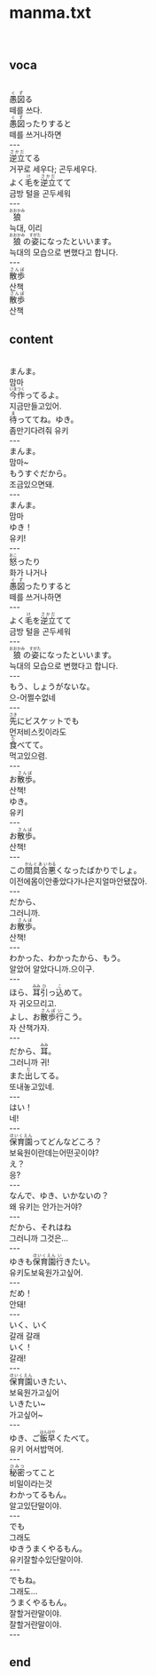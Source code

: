 <h1>manma.txt</h1><br>
<h2>voca</h2><br>
<Ruby>愚図</rb><rt>ぐず</rt></Ruby>る<br>
떼를 쓰다.<br>
<Ruby>愚図</rb><rt>ぐず</rt></Ruby>ったりすると<br>
떼를 쓰거나하면<br>
---<br>
<Ruby>逆立</rb><rt>さかだ</rt></Ruby>てる<br>
거꾸로 세우다; 곤두세우다.<br>
よく<Ruby>毛<rt>け</rt></Ruby>を<Ruby>逆立</rb><rt>さかだ</rt></Ruby>てて<br>
금방 털을 곤두세워<br>
---<br>
<Ruby>狼<rt>おおかみ</rt></Ruby><br>
늑대, 이리<br>
<Ruby>狼<rt>おおかみ</rt></Ruby>の<Ruby>姿<rt>すがた</rt></Ruby>になったといいます。<br>
늑대의 모습으로 변했다고 합니다.<br>
---<br>
<Ruby>散歩<rt>さんぽ</rt></Ruby><br>
산책<br>
<Ruby>散歩<rt>さんぽ</rt></Ruby><br>
산책<br>
<h2>content</h2><br>
まんま。<br>
맘마<br>
<Ruby>今<rt>いま</rt></Ruby><Ruby>作</rb><rt>つく</rt></Ruby>ってるよ。<br>
지금만들고있어.<br>
<Ruby>待</rb><rt>ま</rt></Ruby>っててね。ゆき。<br>
좀만기다려줘 유키<br>
---<br>
まんま。<br>
맘마~<br>
もうすぐだから。<br>
조금있으면돼.<br>
---<br>
まんま。<br>
맘마<br>
ゆき！<br>
유키!<br>
---<br>
<Ruby>怒</rb><rt>おこ</rt></Ruby>ったり<br>
화가 나거나<br>
<Ruby>愚図</rb><rt>ぐず</rt></Ruby>ったりすると<br>
떼를 쓰거나하면<br>
---<br>
よく<Ruby>毛<rt>け</rt></Ruby>を<Ruby>逆立</rb><rt>さかだ</rt></Ruby>てて<br>
금방 털을 곤두세워<br>
---<br>
<Ruby>狼<rt>おおかみ</rt></Ruby>の<Ruby>姿<rt>すがた</rt></Ruby>になったといいます。<br>
늑대의 모습으로 변했다고 합니다.<br>
---<br>
もう、しょうがないな。<br>
으-어쩔수없네<br>
---<br>
<Ruby>先<rt>さき</rt></Ruby>にビスケットでも<br>
먼저비스킷이라도<br>
<Ruby>食</rb><rt>た</rt></Ruby>べてて。<br>
먹고있으렴.<br>
---<br>
お<Ruby>散歩<rt>さんぽ</rt></Ruby>。<br>
산책!<br>
ゆき。<br>
유키<br>
---<br>
お<Ruby>散歩<rt>さんぽ</rt></Ruby>。<br>
산책!<br>
---<br>
この<Ruby>間<rt>かん</rt></Ruby><Ruby>具合<rt>ぐあい</rt></Ruby><Ruby>悪</rb><rt>わる</rt></Ruby>くなったばかりでしょ。<br>
이전에몸이안좋았다가나은지얼마안됐잖아.<br>
---<br>
だから、<br>
그러니까.<br>
お<Ruby>散歩<rt>さんぽ</rt></Ruby>。<br>
산책!<br>
---<br>
わかった、わかったから、もう。<br>
알았어 알았다니까.으이구.<br>
---<br>
ほら、<Ruby>耳<rt>みみ</rt></Ruby><Ruby>引</rb><rt>ひ</rt></Ruby>っ<Ruby>込</rb><rt>こ</rt></Ruby>めて。<br>
자 귀오므리고.<br>
よし、お<Ruby>散歩<rt>さんぽ</rt></Ruby><Ruby>行</rb><rt>い</rt></Ruby>こう。<br>
자 산책가자.<br>
---<br>
だから、<Ruby>耳<rt>みみ</rt></Ruby>。<br>
그러니까 귀!<br>
また<Ruby>出</rb><rt>だ</rt></Ruby>してる。<br>
또내놓고있네.<br>
---<br>
はい！<br>
네!<br>
---<br>
<Ruby>保育園<rt>ほいくえん</rt></Ruby>ってどんなどころ？<br>
보육원이란데는어떤곳이야?<br>
え？<br>
응?<br>
---<br>
なんで、ゆき、いかないの？<br>
왜 유키는 안가는거야?<br>
---<br>
だから、それはね<br>
그러니까 그것은…<br>
---<br>
ゆきも<Ruby>保育園<rt>ほいくえん</rt></Ruby><Ruby>行</rb><rt>い</rt></Ruby>きたい。<br>
유키도보육원가고싶어.<br>
---<br>
だめ！<br>
안돼!<br>
---<br>
いく、いく<br>
갈래 갈래<br>
いく！<br>
갈래!<br>
---<br>
<Ruby>保育園<rt>ほいくえん</rt></Ruby>いきたい、<br>
보육원가고싶어<br>
いきたい~<br>
가고싶어~<br>
---<br>
ゆき、ご<Ruby>飯<rt>はん</rt></Ruby><Ruby>早</rb><rt>はや</rt></Ruby>くたべて。<br>
유키 어서밥먹어.<br>
---<br>
<Ruby>秘密<rt>ひみつ</rt></Ruby>ってこと<br>
비밀이라는것<br>
わかってるもん。<br>
알고있단말이야.<br>
---<br>
でも<br>
그래도<br>
ゆきうまくやるもん。<br>
유키잘할수있단말이야.<br>
---<br>
でもね。<br>
그래도…<br>
うまくやるもん。<br>
잘할거란말이야.<br>
잘할거란말이야.<br>
---<br>
<h2>end</h2><br>
